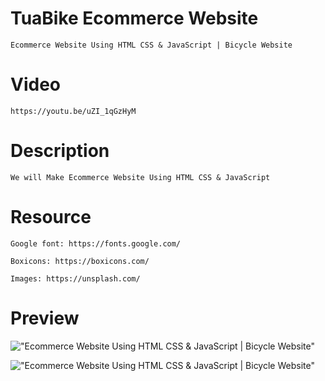 # TuaBike Ecommerce Website

    Ecommerce Website Using HTML CSS & JavaScript | Bicycle Website

# Video

    https://youtu.be/uZI_1qGzHyM

# Description

    We will Make Ecommerce Website Using HTML CSS & JavaScript

# Resource

    Google font: https://fonts.google.com/

    Boxicons: https://boxicons.com/

    Images: https://unsplash.com/

# Preview

!["Ecommerce Website Using HTML CSS & JavaScript | Bicycle Website"](https://user-images.githubusercontent.com/67447840/123276611-836bee80-d52f-11eb-92c6-a09a7aa23927.png "Ecommerce Website Using HTML CSS & JavaScript | Bicycle Website")

!["Ecommerce Website Using HTML CSS & JavaScript | Bicycle Website"](https://user-images.githubusercontent.com/67447840/123276709-9e3e6300-d52f-11eb-8e23-76d49c0017f0.png "Ecommerce Website Using HTML CSS & JavaScript | Bicycle Website")
